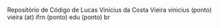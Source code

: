 Repositório de Código de Lucas Vinícius da Costa Vieira
vinicius (ponto) vieira (at) ifrn (ponto) edu (ponto) br

